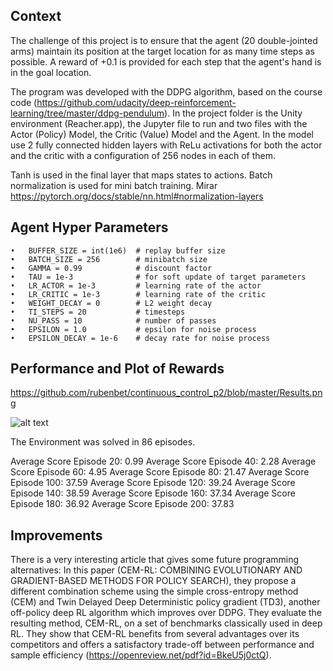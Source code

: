 ## Context

The challenge of this project is to ensure that the agent (20 double-jointed arms) maintain its position at the target location for as many time steps as possible. A reward of +0.1 is provided for each step that the agent's hand is in the goal location.

The program was developed with the DDPG algorithm, based on the course code (https://github.com/udacity/deep-reinforcement-learning/tree/master/ddpg-pendulum).
In the project folder is the Unity environment (Reacher.app), the Jupyter file to run and two files with the Actor (Policy) Model, the Critic (Value) Model and the Agent. 
In the model use 2 fully connected hidden layers with ReLu activations for both the actor and the critic with a configuration of 256 nodes in each of them.

Tanh is used in the final layer that maps states to actions. Batch normalization is used for mini batch training. Mirar https://pytorch.org/docs/stable/nn.html#normalization-layers 

## Agent Hyper Parameters

	•	BUFFER_SIZE = int(1e6)  # replay buffer size
	•	BATCH_SIZE = 256        # minibatch size
	•	GAMMA = 0.99            # discount factor
	•	TAU = 1e-3              # for soft update of target parameters
	•	LR_ACTOR = 1e-3         # learning rate of the actor 
	•	LR_CRITIC = 1e-3        # learning rate of the critic
	•	WEIGHT_DECAY = 0        # L2 weight decay
	•	TI_STEPS = 20           # timesteps 
	•	NU_PASS = 10            # number of passes
	•	EPSILON = 1.0           # epsilon for noise process
	•	EPSILON_DECAY = 1e-6    # decay rate for noise process

## Performance and Plot of Rewards

https://github.com/rubenbet/continuous_control_p2/blob/master/Results.png

![alt text](https://github.com/rubenbet/continuous_control_p2/blob/master/Results.png)

The Environment was solved in 86 episodes.

Average Score Episode 20: 0.99
Average Score Episode 40: 2.28
Average Score Episode 60: 4.95
Average Score Episode 80: 21.47
Average Score Episode 100: 37.59
Average Score Episode 120: 39.24
Average Score Episode 140: 38.59
Average Score Episode 160: 37.34
Average Score Episode 180: 36.92
Average Score Episode 200: 37.83

## Improvements

There is a very interesting article that gives some future programming alternatives: In this paper (CEM-RL: COMBINING EVOLUTIONARY AND GRADIENT-BASED METHODS FOR POLICY SEARCH), they propose a different combination scheme using the simple cross-entropy method (CEM) and Twin Delayed Deep Deterministic policy gradient (TD3), another off-policy deep RL algorithm which improves over DDPG. They evaluate the resulting method, CEM-RL, on a set of benchmarks classically used in deep RL. They show that CEM-RL benefits from several advantages over its competitors and offers a satisfactory trade-off between performance and sample efficiency (https://openreview.net/pdf?id=BkeU5j0ctQ). 
